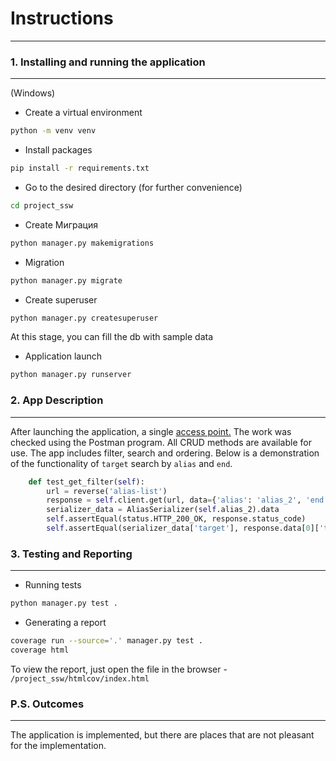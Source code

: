 # Instructions
______
### 1. Installing and running the application
______
(Windows) 
- Create a virtual environment
```bash
python -m venv venv
```
- Install packages
```bash
pip install -r requirements.txt
```
- Go to the desired directory (for further convenience)
```bash
cd project_ssw
```
- Create Миграция
```bash
python manager.py makemigrations
```
- Migration
```bash
python manager.py migrate
```
- Create superuser
```bash
python manager.py createsuperuser
```
At this stage, you can fill the db with sample data
- Application launch
```bash
python manager.py runserver
```
### 2. App Description
______
After launching the application, a single [access point.](http://127.0.0.1:8000/alias/)
The work was checked using the Postman program. All CRUD methods are available for use.
The app includes filter, search and ordering.
Below is a demonstration of the functionality of `target` search by `alias` and `end`.
```python
    def test_get_filter(self):
        url = reverse('alias-list')
        response = self.client.get(url, data={'alias': 'alias_2', 'end': self.end_alias_2})
        serializer_data = AliasSerializer(self.alias_2).data
        self.assertEqual(status.HTTP_200_OK, response.status_code)
        self.assertEqual(serializer_data['target'], response.data[0]['target'])
```
### 3. Testing and Reporting
______
- Running tests
```bash
python manager.py test .
```
- Generating a report
```bash
coverage run --source='.' manager.py test .
coverage html
```
To view the report, just open the file in the browser - `/project_ssw/htmlcov/index.html`
### P.S. Outcomes
______
The application is implemented, but there are places that are not pleasant for the implementation.
